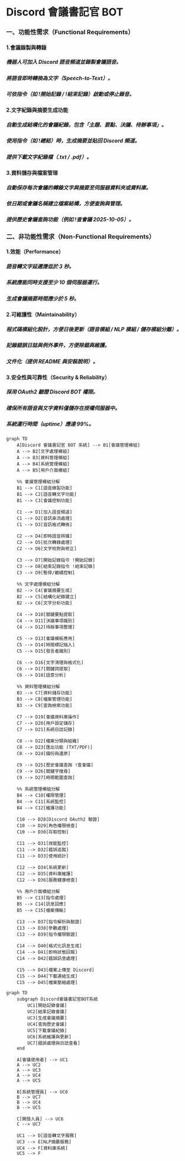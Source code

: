 # Discord 會議書記官 BOT

### 一、功能性需求（Functional Requirements）
#### 1.會議錄製與轉錄
##### 機器人可加入 Discord 語音頻道並錄製會議語音。
##### 將語音即時轉換為文字（Speech-to-Text）。
##### 可依指令（如 !開始記錄 / !結束記錄）啟動或停止錄音。

#### 2.文字紀錄與摘要生成功能
##### 自動生成結構化的會議紀錄，包含「主題、要點、決議、待辦事項」。
##### 使用指令（如 !總結）時，生成摘要並貼回 Discord 頻道。
##### 提供下載文字紀錄檔（.txt / .pdf）。

#### 3.資料儲存與檔案管理
##### 自動保存每次會議的轉錄文字與摘要至伺服器資料夾或資料庫。
##### 依日期或會議名稱建立檔案結構，方便查詢與管理。
##### 提供歷史會議查詢功能（例如 !查會議 2025-10-05）。

### 二、非功能性需求（Non-Functional Requirements）
#### 1.效能（Performance）
##### 語音轉文字延遲應低於 3 秒。
##### 系統應能同時支援至少 10 個伺服器運行。
##### 生成會議摘要時間應少於 5 秒。

#### 2.可維護性（Maintainability）
##### 程式碼模組化設計，方便日後更新（語音模組 / NLP 模組 / 儲存模組分離）。
##### 記錄錯誤日誌與例外事件，方便除錯與維護。
##### 文件化（提供 README 與安裝說明）。

#### 3.安全性與可靠性（Security & Reliability）
##### 採用 OAuth2 驗證 Discord BOT 權限。
##### 確保所有語音與文字資料僅儲存在授權伺服器中。
##### 系統運行時間（uptime）應達 99%。
```mermaid
graph TD
    A[Discord 會議書記官 BOT 系統] --> B1[會議管理模組]
    A --> B2[文字處理模組]
    A --> B3[資料管理模組]
    A --> B4[系統管理模組]
    A --> B5[用戶介面模組]

    %% 會議管理模組分解
    B1 --> C1[語音錄製功能]
    B1 --> C2[語音轉文字功能]
    B1 --> C3[會議控制功能]
    
    C1 --> D1[加入語音頻道]
    C1 --> D2[音訊串流處理]
    C1 --> D3[音訊格式轉換]
    
    C2 --> D4[即時語音辨識]
    C2 --> D5[批次轉錄處理]
    C2 --> D6[文字校對與修正]
    
    C3 --> D7[開始記錄指令 !開始記錄]
    C3 --> D8[結束記錄指令 !結束記錄]
    C3 --> D9[暫停/繼續控制]

    %% 文字處理模組分解
    B2 --> C4[會議摘要生成]
    B2 --> C5[結構化紀錄建立]
    B2 --> C6[文字分析功能]
    
    C4 --> D10[關鍵要點提取]
    C4 --> D11[決議事項識別]
    C4 --> D12[待辦事項整理]
    
    C5 --> D13[會議模板應用]
    C5 --> D14[時間標記插入]
    C5 --> D15[發言者識別]
    
    C6 --> D16[文字清理與格式化]
    C6 --> D17[關鍵詞提取]
    C6 --> D18[語意分析]

    %% 資料管理模組分解
    B3 --> C7[資料儲存功能]
    B3 --> C8[檔案管理功能]
    B3 --> C9[查詢檢索功能]
    
    C7 --> D19[會議資料庫操作]
    C7 --> D20[用戶設定儲存]
    C7 --> D21[系統日誌記錄]
    
    C8 --> D22[檔案分類與組織]
    C8 --> D23[匯出功能 (TXT/PDF)]
    C8 --> D24[備份與還原]
    
    C9 --> D25[歷史會議查詢 !查會議]
    C9 --> D26[關鍵字搜尋]
    C9 --> D27[時間範圍查詢]

    %% 系統管理模組分解
    B4 --> C10[權限管理]
    B4 --> C11[系統監控]
    B4 --> C12[維護功能]
    
    C10 --> D28[Discord OAuth2 驗證]
    C10 --> D29[角色權限檢查]
    C10 --> D30[存取控制]
    
    C11 --> D31[效能監控]
    C11 --> D32[錯誤追蹤]
    C11 --> D33[使用統計]
    
    C12 --> D34[系統更新]
    C12 --> D35[資料庫維護]
    C12 --> D36[服務健康檢查]

    %% 用戶介面模組分解
    B5 --> C13[指令處理]
    B5 --> C14[訊息回應]
    B5 --> C15[檔案傳輸]
    
    C13 --> D37[指令解析與驗證]
    C13 --> D38[參數處理]
    C13 --> D39[指令權限驗證]
    
    C14 --> D40[格式化訊息生成]
    C14 --> D41[即時狀態回報]
    C14 --> D42[錯誤訊息處理]
    
    C15 --> D43[檔案上傳至 Discord]
    C15 --> D44[下載連結生成]
    C15 --> D45[檔案壓縮處理]
```
```mermaid
graph TD
    subgraph Discord會議書記官BOT系統
        UC1[開始記錄會議]
        UC2[結束記錄會議]
        UC3[生成會議摘要]
        UC4[查詢歷史會議]
        UC5[下載會議紀錄]
        UC6[系統維護與更新]
        UC7[錯誤處理與日誌查看]
    end
    
    A[會議使用者] --> UC1
    A --> UC2
    A --> UC3
    A --> UC4
    A --> UC5
    
    B[系統管理員] --> UC6
    B --> UC7
    B --> UC4
    B --> UC5
    
    C[開發人員] --> UC6
    C --> UC7
    
    UC1 --> D[語音轉文字服務]
    UC3 --> E[NLP摘要服務]
    UC4 --> F[資料庫系統]
    UC5 --> F
```
